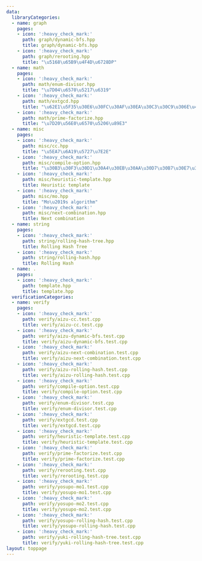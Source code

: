 ```yaml
---
data:
  libraryCategories:
  - name: graph
    pages:
    - icon: ':heavy_check_mark:'
      path: graph/dynamic-bfs.hpp
      title: graph/dynamic-bfs.hpp
    - icon: ':heavy_check_mark:'
      path: graph/rerooting.hpp
      title: "\u5168\u65B9\u4F4D\u6728DP"
  - name: math
    pages:
    - icon: ':heavy_check_mark:'
      path: math/enum-divisor.hpp
      title: "\u7D04\u6570\u5217\u6319"
    - icon: ':heavy_check_mark:'
      path: math/extgcd.hpp
      title: "\u62E1\u5F35\u30E6\u30FC\u30AF\u30EA\u30C3\u30C9\u306E\u4E92\u9664\u6CD5"
    - icon: ':heavy_check_mark:'
      path: math/prime-factorize.hpp
      title: "\u7D20\u56E0\u6570\u5206\u89E3"
  - name: misc
    pages:
    - icon: ':heavy_check_mark:'
      path: misc/cc.hpp
      title: "\u5EA7\u6A19\u5727\u7E2E"
    - icon: ':heavy_check_mark:'
      path: misc/compile-option.hpp
      title: "\u30B3\u30F3\u30D1\u30A4\u30EB\u30AA\u30D7\u30B7\u30E7\u30F3"
    - icon: ':heavy_check_mark:'
      path: misc/heuristic-template.hpp
      title: Heuristic template
    - icon: ':heavy_check_mark:'
      path: misc/mo.hpp
      title: "Mo\u2019s algorithm"
    - icon: ':heavy_check_mark:'
      path: misc/next-combination.hpp
      title: Next combination
  - name: string
    pages:
    - icon: ':heavy_check_mark:'
      path: string/rolling-hash-tree.hpp
      title: Rolling Hash Tree
    - icon: ':heavy_check_mark:'
      path: string/rolling-hash.hpp
      title: Rolling Hash
  - name: .
    pages:
    - icon: ':heavy_check_mark:'
      path: template.hpp
      title: template.hpp
  verificationCategories:
  - name: verify
    pages:
    - icon: ':heavy_check_mark:'
      path: verify/aizu-cc.test.cpp
      title: verify/aizu-cc.test.cpp
    - icon: ':heavy_check_mark:'
      path: verify/aizu-dynamic-bfs.test.cpp
      title: verify/aizu-dynamic-bfs.test.cpp
    - icon: ':heavy_check_mark:'
      path: verify/aizu-next-combination.test.cpp
      title: verify/aizu-next-combination.test.cpp
    - icon: ':heavy_check_mark:'
      path: verify/aizu-rolling-hash.test.cpp
      title: verify/aizu-rolling-hash.test.cpp
    - icon: ':heavy_check_mark:'
      path: verify/compile-option.test.cpp
      title: verify/compile-option.test.cpp
    - icon: ':heavy_check_mark:'
      path: verify/enum-divisor.test.cpp
      title: verify/enum-divisor.test.cpp
    - icon: ':heavy_check_mark:'
      path: verify/extgcd.test.cpp
      title: verify/extgcd.test.cpp
    - icon: ':heavy_check_mark:'
      path: verify/heuristic-template.test.cpp
      title: verify/heuristic-template.test.cpp
    - icon: ':heavy_check_mark:'
      path: verify/prime-factorize.test.cpp
      title: verify/prime-factorize.test.cpp
    - icon: ':heavy_check_mark:'
      path: verify/rerooting.test.cpp
      title: verify/rerooting.test.cpp
    - icon: ':heavy_check_mark:'
      path: verify/yosupo-mo1.test.cpp
      title: verify/yosupo-mo1.test.cpp
    - icon: ':heavy_check_mark:'
      path: verify/yosupo-mo2.test.cpp
      title: verify/yosupo-mo2.test.cpp
    - icon: ':heavy_check_mark:'
      path: verify/yosupo-rolling-hash.test.cpp
      title: verify/yosupo-rolling-hash.test.cpp
    - icon: ':heavy_check_mark:'
      path: verify/yuki-rolling-hash-tree.test.cpp
      title: verify/yuki-rolling-hash-tree.test.cpp
layout: toppage
---
```

